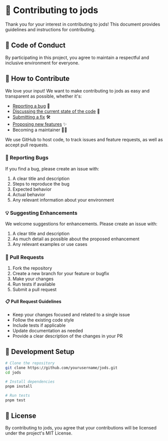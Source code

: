 # 🤝 Contributing to jods

Thank you for your interest in contributing to jods! This document provides guidelines and instructions for contributing.

## 📜 Code of Conduct

By participating in this project, you agree to maintain a respectful and inclusive environment for everyone.

## 🌟 How to Contribute

We love your input! We want to make contributing to jods as easy and transparent as possible, whether it's:

- [Reporting a bug](https://github.com/clamstew/jods/issues/new?assignees=&labels=bug&projects=&template=bug_report.md&title=%5BBUG%5D+) 🐛
- [Discussing the current state of the code](https://github.com/clamstew/jods/issues/new?assignees=&labels=discussion&projects=&template=code_discussion.md&title=%5BDISCUSSION%5D+) 💬
- [Submitting a fix](https://github.com/clamstew/jods/issues/new?assignees=&labels=fix&projects=&template=submit_fix.md&title=%5BFIX%5D+) 🛠️
- [Proposing new features](https://github.com/clamstew/jods/issues/new?assignees=&labels=enhancement&projects=&template=feature_request.md&title=%5BFEATURE%5D+) ✨
- Becoming a maintainer 👨‍💻

We use GitHub to host code, to track issues and feature requests, as well as accept pull requests.

### 🐛 Reporting Bugs

If you find a bug, please create an issue with:

1. A clear title and description
2. Steps to reproduce the bug
3. Expected behavior
4. Actual behavior
5. Any relevant information about your environment

### 💡 Suggesting Enhancements

We welcome suggestions for enhancements. Please create an issue with:

1. A clear title and description
2. As much detail as possible about the proposed enhancement
3. Any relevant examples or use cases

### 🔄 Pull Requests

1. Fork the repository
2. Create a new branch for your feature or bugfix
3. Make your changes
4. Run tests if available
5. Submit a pull request

#### 📋 Pull Request Guidelines

- Keep your changes focused and related to a single issue
- Follow the existing code style
- Include tests if applicable
- Update documentation as needed
- Provide a clear description of the changes in your PR

## 🚀 Development Setup

```bash
# Clone the repository
git clone https://github.com/yourusername/jods.git
cd jods

# Install dependencies
pnpm install

# Run tests
pnpm test
```

## 📄 License

By contributing to jods, you agree that your contributions will be licensed under the project's MIT License.
